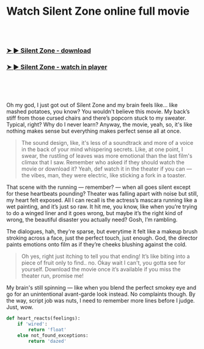 <h1>Watch Silent Zone online full movie</h1>


<br><br>

<h3><a href="https://Rons-ovstalolod1979.github.io/haicxtrbzk/">➤ ► Silent Zone - download</a></h3> 
<h3><a href="https://Rons-ovstalolod1979.github.io/haicxtrbzk/">➤ ► Silent Zone - watch in player</a></h3>


<br><br><br>


Oh my god, I just got out of Silent Zone and my brain feels like... like mashed potatoes, you know? You wouldn't believe this movie. My back’s stiff from those cursed chairs and there’s popcorn stuck to my sweater. Typical, right? Why do I never learn? Anyway, the movie, yeah, so, it's like nothing makes sense but everything makes perfect sense all at once.

> The sound design, like, it's less of a soundtrack and more of a voice in the back of your mind whispering secrets. Like, at one point, I swear, the rustling of leaves was more emotional than the last film's climax that I saw. Remember who asked if they should watch the movie or download it? Yeah, def watch it in the theater if you can — the vibes, man, they were electric, like sticking a fork in a toaster.

That scene with the running — remember? — when all goes silent except for these heartbeats pounding? Theater was falling apart with noise but still, my heart felt exposed. All I can recall is the actress’s mascara running like a wet painting, and it’s just so raw. It hit me, you know, like when you’re trying to do a winged liner and it goes wrong, but maybe it’s the right kind of wrong, the beautiful disaster you actually need? Gosh, I’m rambling.

The dialogues, hah, they're sparse, but everytime it felt like a makeup brush stroking across a face, just the perfect touch, just enough. God, the director paints emotions onto film as if they’re cheeks blushing against the cold.

> Oh yes, right just itching to tell you that ending! It’s like biting into a piece of fruit only to find.. no. Okay wait I can't, you gotta see for yourself. Download the movie once it’s available if you miss the theater run, promise me! 

My brain's still spinning — like when you blend the perfect smokey eye and go for an unintentional avant-garde look instead. No complaints though. By the way, script job was nuts, I need to remember more lines before I judge. Just, wow.

```python
def heart_reacts(feelings):
    if 'wired':
        return 'float'
    else not_found_exceptions:
        return 'dazed'
```

